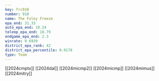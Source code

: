 ```yaml
---
key: frc910
number: 910
name: The Foley Freeze
epa_end: 31.33
auto_epa_end: 10.24
teleop_epa_end: 18.79
endgame_epa_end: 2.3
winrate: 0.6939
district_epa_rank: 42
district_epa_percentile: 0.9178
type: Team
---
```

[[2024cmptx]]
[[2024dal]]
[[2024micmp2]]
[[2024micmp]]
[[2024mimus]]
[[2024mitry]]
